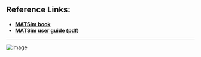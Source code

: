 ## Reference Links: 
 - [**MATSim book**](https://www.ubiquitypress.com/site/books/e/10.5334/baw/) 
 - [**MATSim user guide (pdf)**](http://ci.matsim.org:8080/job/MATSim-Book/ws/partOne-latest.pdf) 

________________________________________________

![image](https://user-images.githubusercontent.com/88390140/134030107-72824015-2e63-4e73-802e-7b6baf35e683.png)
